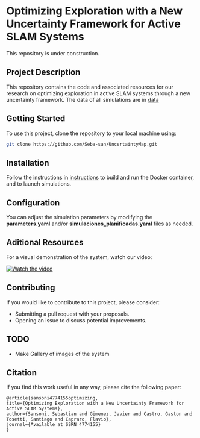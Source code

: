 # Optimizing Exploration with a New Uncertainty Framework for Active SLAM Systems
This repository is under construction.


## Project Description
This repository contains the code and associated resources for our research on optimizing exploration in active SLAM systems through a new uncertainty framework. The data of all simulations are in  [data](data)

## Getting Started
To use this project, clone the repository to your local machine using:
```bash
git clone https://github.com/Seba-san/UncertaintyMap.git 
```

## Installation
Follow the instructions in [instructions](instructions.md) to build and run the Docker container, and to launch simulations.

## Configuration
You can adjust the simulation parameters by modifying the **parameters.yaml** and/or **simulaciones_planificadas.yaml** files as needed.

## Aditional Resources
For a visual demonstration of the system, watch our video:


[![Watch the video](https://img.youtube.com/vi/U-LQHcDBNMk/0.jpg)](https://youtu.be/U-LQHcDBNMk)

## Contributing
If you would like to contribute to this project, please consider:
 - Submitting a pull request with your proposals.
 - Opening an issue to discuss potential improvements.

## TODO
 - Make Gallery of images of the system

## Citation
If you find this work useful in any way, please cite the following paper:
```
@article{sansoni4774155optimizing,
title={Optimizing Exploration with a New Uncertainty Framework for Active SLAM Systems},
author={Sansoni, Sebastian and Gimenez, Javier and Castro, Gaston and Tosetti, Santiago and Capraro, Flavio},
journal={Available at SSRN 4774155}
}
```
